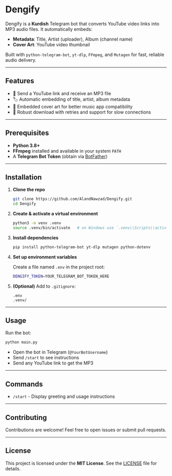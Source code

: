 # Dengify

Dengify is a **Kurdish** Telegram bot that converts YouTube video links into MP3 audio files. It automatically embeds:

* **Metadata**: Title, Artist (uploader), Album (channel name)
* **Cover Art**: YouTube video thumbnail

Built with `python-telegram-bot`, `yt-dlp`, `FFmpeg`, and `Mutagen` for fast, reliable audio delivery.

---

## Features

* 🚀 Send a YouTube link and receive an MP3 file
* 🏷️ Automatic embedding of title, artist, album metadata
* 🎨 Embedded cover art for better music app compatibility
* 🔄 Robust download with retries and support for slow connections

---

## Prerequisites

* **Python 3.8+**
* **FFmpeg** installed and available in your system `PATH`
* A **Telegram Bot Token** (obtain via [BotFather](https://t.me/BotFather))

---

## Installation

1. **Clone the repo**

   ```bash
   git clone https://github.com/AlandNawzad/Dengify.git
   cd Dengify
   ```

2. **Create & activate a virtual environment**

   ```bash
   python3 -m venv .venv
   source .venv/bin/activate   # on Windows use `.venv\\Scripts\\activate`
   ```

3. **Install dependencies**

   ```bash
   pip install python-telegram-bot yt-dlp mutagen python-dotenv
   ```

4. **Set up environment variables**

   Create a file named `.env` in the project root:

   ```bash
   DENGIFY_TOKEN=YOUR_TELEGRAM_BOT_TOKEN_HERE
   ```

5. **(Optional)** Add to `.gitignore`:

   ```gitignore
   .env
   .venv/
   ```

---

## Usage

Run the bot:

```bash
python main.py
```

* Open the bot in Telegram (`@YourBotUsername`)
* Send `/start` to see instructions
* Send any YouTube link to get the MP3

---

## Commands

* `/start` - Display greeting and usage instructions

---

## Contributing

Contributions are welcome! Feel free to open issues or submit pull requests.

---

## License

This project is licensed under the **MIT License**. See the [LICENSE](LICENSE) file for details.
